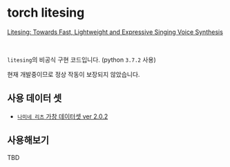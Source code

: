 # torch litesing

[Litesing: Towards Fast, Lightweight and Expressive Singing Voice Synthesis](https://ieeexplore.ieee.org/document/9414043)

<br>

`litesing`의 비공식 구현 코드입니다. (python `3.7.2` 사용)

현재 개발중이므로 정상 작동이 보장되지 않았습니다.

## 사용 데이터 셋

- [`나미네 리츠` 가창 데이터셋 ver 2.0.2](https://www.canon-voice.com/voicebanks/)

## 사용해보기

TBD
